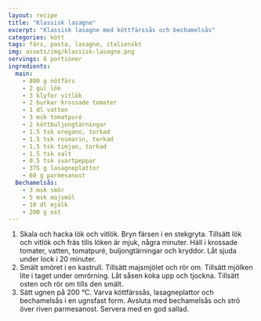 ```yaml
---
layout: recipe
title: "Klassisk lasagne"
excerpt: "Klassisk lasagne med köttfärssås och bechamelsås"
categories: kött
tags: färs, pasta, lasagne, italienskt
img: assets/img/klassisk-lasagne.png
servings: 6 portioner
ingredients:
  main:
    - 800 g nötfärs
    - 2 gul lök
    - 3 klyfor vitlök
    - 2 burkar krossade tomater
    - 1 dl vatten
    - 3 msk tomatpuré
    - 2 köttbuljongtärningar
    - 1.5 tsk oregano, torkad
    - 1.5 tsk rosmarin, torkad
    - 1.5 tsk timjan, torkad
    - 1.5 tsk salt
    - 0.5 tsk svartpeppar
    - 375 g lasagneplattor
    - 60 g parmesanost
  Bechamelsås:
    - 3 msk smör
    - 5 msk majsmöl
    - 10 dl mjölk
    - 200 g ost
---
```


1. Skala och hacka lök och vitlök. Bryn färsen i en stekgryta. Tillsätt lök och
   vitlök och fräs tills löken är mjuk, några minuter. Häll i krossade tomater,
   vatten, tomatpuré, buljongtärningar och kryddor. Låt sjuda under lock i 20
   minuter.
2. Smält smöret i en kastrull. Tillsätt majsmjölet och rör om. Tillsätt mjölken
   lite i taget under omrörning. Låt såsen koka upp och tjockna. Tillsätt osten
   och rör om tills den smält.
3. Sätt ugnen på 200 °C. Varva köttfärssås, lasagneplattor och bechamelsås i en
   ugnsfast form. Avsluta med bechamelsås och strö över riven parmesanost.
   Servera med en god sallad.
